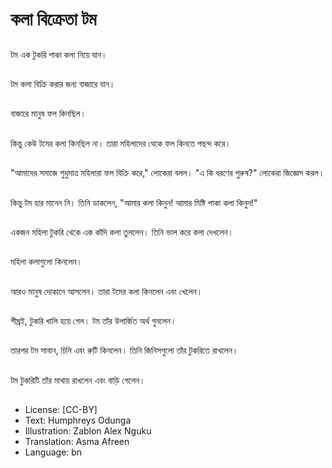 # কলা বিক্রেতা টম

##
টম এক টুকরি পাকা কলা নিয়ে যান।

##
টম কলা বিক্রি করার জন্য বাজারে যান।

##
বাজারে মানুষ ফল কিনছিল।

##
কিন্তু কেউ টমের কলা কিনছিল না। তারা মহিলাদের থেকে ফল কিনতে পছন্দ করে।

##
"আমাদের সমাজে শুধুমাত্র মহিলারা ফল বিক্রি করে," লোকেরা বলল। "এ কি ধরণের পুরুষ?" লোকেরা জিজ্ঞেস করল।

##
কিন্তু টম হার মানেন নি। তিনি ডাকলেন, "আমার কলা কিনুন! আমার মিষ্টি পাকা কলা কিনুন!"

##
একজন মহিলা টুকরি থেকে এক কাঁদি কলা তুললেন। তিনি ভাল করে কলা দেখলেন।

##
মহিলা কলাগুলো কিনলেন।

##
আরও মানুষ দোকানে আসলেন। তারা টমের কলা কিনলেন এবং খেলেন।

##
শীঘ্রই, টুকরি খালি হয়ে গেল। টম তাঁর উপার্জিত অর্থ গুনলেন।

##
তারপর টম সাবান, চিনি এবং রুটি কিনলেন। তিনি জিনিসগুলো তাঁর টুকরিতে রাখলেন।

##
টম টুকরিটি তাঁর মাথায় রাখলেন এবং বাড়ি গেলেন।

##
* License: [CC-BY]
* Text: Humphreys Odunga
* Illustration: Zablon Alex Nguku
* Translation: Asma Afreen
* Language: bn
